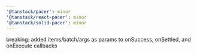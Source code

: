 ```yaml
---
'@tanstack/pacer': minor
'@tanstack/react-pacer': minor
'@tanstack/solid-pacer': minor
---
```


breaking: added items/batch/args as params to onSuccess, onSettled, and onExecute callbacks
